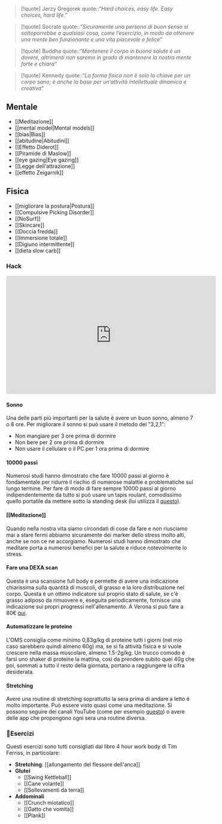 > [!quote] Jerzy Gregorek
> quote::“*Hard choices, easy life. Easy choices, hard life.”*

> [!quote] Socrate
> quote::*“Sicuramente una persona di buon senso si sottoporrebbe a qualsiasi cosa, come l’esercizio, in modo da ottenere una mente ben funzionante e una vita piacevole e felice“*

> [!quote] Buddha
> quote::“*Mantenere il corpo in buona salute è un dovere, altrimenti non saremo in grado di mantenere la nostra mente forte e chiara*“

> [!quote] Kennedy
> quote::“*La forma fisica non è solo la chiave per un corpo sano; è anche la base per un’attività intellettuale dinamica e creativa*“

## Mentale

* [[Meditazione]]
* [[mental model|Mental models]]
* [[bias|Bias]]
* [[abitudine|Abitudini]]
* [[Effetto Diderot]]
* [[Piramide di Maslow]]
* [[eye gazing|Eye gazing]]
* [[Legge dell'attrazione]]
* [[effetto Zeigarnik]]

## Fisica

* [[migliorare la postura|Postura]]
* [[Compulsive Picking Disorder]]
* [[NoSurf]]
* [[Skincare]]
* [[Doccia fredda]]
* [[Immersione totale]]
* [[Digiuno intermittente]]
* [[dieta slow carb]]

### Hack

<div class="iframe-container">
  <iframe width="560" height="315" src="https://www.youtube.com/embed/hBEKGBLAB80" title="YouTube video player" frameborder="0" allow="accelerometer; autoplay; clipboard-write; encrypted-media; gyroscope; picture-in-picture" allowfullscreen></iframe>
</div>

#### Sonno
Una delle parti più importanti per la salute è avere un buon sonno, almeno 7 o 8 ore.
Per migliorare il sonno si può usare il metodo del "3,2,1":
* Non mangiare per 3 ore prima di dormire
* Non bere per 2 ore prima di dormire
* Non usare il cellulare o il PC per 1 ora prima di dormire

#### 10000 passi
Numerosi studi hanno dimostrato che fare 10000 passi al giorno è fondamentale per ridurre il rischio di numerose malattie e problematiche sul lungo termine.
Per fare di modo di fare sempre 10000 passi al giorno indipendentemente da tutto si può usare un tapis roulant, comodissimo quello portatile da mettere sotto la standing desk (lui utilizza il [questo](https://www.amazon.it/dp/B09F2QWWB8?keywords=treadmill%20desk%20walking%20pad%20c2&geniuslink=true)).

#### [[Meditazione]]
Quando nella nostra vita siamo circondati di cose da fare e non riusciamo mai a stare fermi abbiamo sicuramente dei marker dello stress molto alti, anche se non ce ne accorgiamo.
Numerosi studi hanno dimostrato che meditare porta a numerosi benefici per la salute e riduce notevolmente lo stress.

#### Fare una DEXA scan
Questa è una scansione full body e permette di avere una indicazione chiarissima sulla quantità di muscoli, di grasso e la loro distribuzione nel corpo.
Questa è un ottimo indicatore sul proprio stato di salute, se c'è grasso adiposo da rimuovere e, eseguita periodicamente, fornisce una indicazione sui propri progressi nell'allenamento.
A Verona si può fare a 80€ [qui](https://polispecialisticoverona.it/esame-total-body/).

#### Automatizzare le proteine
L'OMS consiglia come minimo 0,83g/kg di proteine tutti i giorni (nel mio caso sarebbero quindi almeno 60g) ma, se si fa attività fisica e si vuole crescere nella massa muscolare, almeno 1.5-2g/kg.
Un trucco comodo è farsi uno shaker di proteine la mattina, così da prendere subito quei 40g che poi, sommati a tutto il resto della giornata, portano a raggiungere la cifra desiderata.

#### Stretching
Avere una routine di stretching soprattutto la sera prima di andare a letto è molto importante. Può essere visto quasi come una meditazione.
Si possono seguire dei canali YouTube  (come per esempio [questo](https://www.youtube.com/@JuiceandToya)) o avere delle app che propongono ogni sera una routine diversa.

### 💪Esercizi
Questi esercizi sono tutti consigliati dal libro 4 hour work body di Tim Ferriss, in particolare:

* **Stretching**: [[allungamento del flessore dell'anca]]
* **Glutei**
	* [[Swing Kettleball]]
	* [[Cane volante]]
	* [[Sollevamenti da terra]]
* **Addominali**
	* [[Crunch miotatico]]
	* [[Gatto che vomita]]
	* [[Plank]]